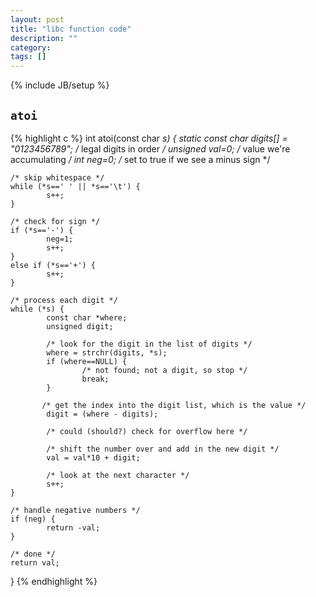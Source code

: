 ```yaml
---
layout: post
title: "libc function code"
description: ""
category: 
tags: []
---
```

{% include JB/setup %}

## `atoi`
{% highlight c %}
int atoi(const char *s)
{
    static const char digits[] = "0123456789";  /* legal digits in order */
    unsigned val=0;         /* value we're accumulating */
    int neg=0;              /* set to true if we see a minus sign */

    /* skip whitespace */
    while (*s==' ' || *s=='\t') {
            s++;
    }

    /* check for sign */
    if (*s=='-') {
            neg=1;
            s++;
    }
    else if (*s=='+') {
            s++;
    }

    /* process each digit */
    while (*s) {
            const char *where;
            unsigned digit;
            
            /* look for the digit in the list of digits */
            where = strchr(digits, *s);
            if (where==NULL) {
                    /* not found; not a digit, so stop */
                    break;
            }

           /* get the index into the digit list, which is the value */
            digit = (where - digits);

            /* could (should?) check for overflow here */

            /* shift the number over and add in the new digit */
            val = val*10 + digit;

            /* look at the next character */
            s++;
    }
    
    /* handle negative numbers */
    if (neg) {
            return -val;
    }
    
    /* done */
    return val;
}
{% endhighlight %}